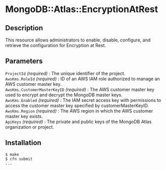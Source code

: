 # MongoDB::Atlas::EncryptionAtRest

## Description
This resource allows administrators to enable, disable, configure, and retrieve the configuration for Encryption at Rest.

## Parameters
`ProjectId` *(required)* : The unique identifier of the project.<br>
`AwsKms.RoleId` *(required)* : ID of an AWS IAM role authorized to manage an AWS customer master key.<br>
`AwsKms.CustomerMasterKeyID` *(required)* : The AWS customer master key used to encrypt and decrypt the MongoDB master keys.<br>
`AwsKms.Enabled` *(required)* : The IAM secret access key with permissions to access the customer master key specified by customerMasterKeyID.<br>
`AwsKms.Region` *(required)* : The AWS region in which the AWS customer master key exists.<br>
`ApiKeys` *(required)* : The private and public keys of the MongoDB Atlas organization or project.<br>

## Installation
    $ make
    $ cfn submit
    ...